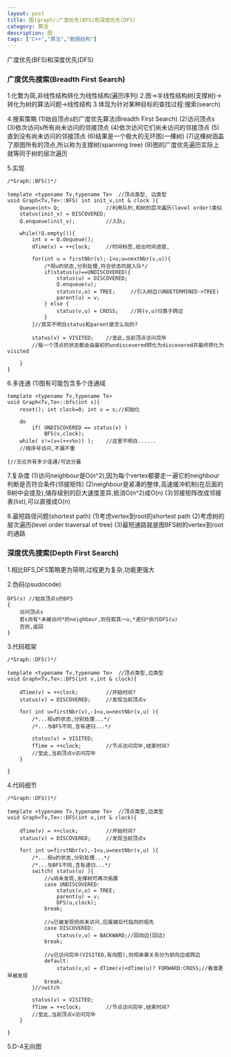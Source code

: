```yaml
---
layout: post
title: 图(graph):广度优先(BFS)和深度优先(DFS)
category: 算法
description: 图
tags: ["C++","算法","数据结构"]
---
```


广度优先(BFS)和深度优先(DFS)

### 广度优先搜索(Breadth First Search)
1.化繁为简,非线性结构转化为线性结构(遍历序列)
2.图->半线性结构树(支撑树)->转化为树的算法问题->线性结构
3.体现为针对某种目标的查找过程:搜索(search)

4.搜索策略
(1)始自顶点s的广度优先算法(Breadth First Search)
(2)访问顶点s
(3)依次访问s所有尚未访问的邻接顶点
(4)依次访问它们尚未访问的邻接顶点
(5)直到没有尚未访问的邻接顶点
(6)结果是一个极大的无环图(一棵树)
(7)这棵树涵盖了原图所有的顶点,所以称为支撑树(spanning tree)
(8)图的广度优先遍历实际上就等同于树的层次遍历

5.实现

```
/*Graph::BFS()*/

template <typename Tv,typename Te>	//顶点类型, 边类型
void Graph<Tv,Te>::BFS( int init_v,int & clock ){
	Queue<int> Q;				//利用队列,和树的层次遍历(level order)类似
	status(init_v) = DISCOVERED;
	Q.enqueue(init_v);			//入队; 
	
	while(!Q.empty()){
		int v = Q.dequeue();
		dTime(v) = ++clock; 	//时间标签,给出时间进度,
		
		for(int u = firstNbr(v);-1<u;u=nextNbr(v,u)){
			/*视u的状态,分别处理,符合状态的就入队*/
			if(status(u)==UNDISCOVERED){
				status(u) = DISCOVERED;
				Q.enqueue(u);
				status(v,u) = TREE;		//引入树边(UNDETERMINED->TREE)
				parent(u) = v;
			} else {
				status(v,u) = CROSS;	//将(v,u)归类于跨边
			}
		}//其实不明白status和parent是怎么玩的?
		
		status(v) = VISITED;	//至此,当前顶点访问完毕
		//每一个顶点的状态都会由最初的undiscovered转化为discovered并最终转化为visited
		
	}
}
```

6.多连通
(1)图有可能包含多个连通域

```
template <typename Tv,typename Te>
void Graph<Tv,Te>::bfs(int s){
	reset(); int clock=0; int v = s;//初始化
	
	do
		if( UNDISCOVERED == status(v) )
			BFS(v,clock);
	while( s!=(v=(++v%n)) );	//这里不明白......
	//按序号访问,不漏不重
	
}//无论共有多少连通/可达分量
```

7.复杂度
(1)访问neighbour是O(n^2),因为每个vertex都要走一遍它的neighbour判断是否符合条件(邻接矩阵)
(2)neighbour是紧凑的整体,高速缓冲机制(在后面的B树中会提及),储存级别的巨大速度差异,抵消O(n^2)成O(n)
(3)邻接矩阵改成邻接表(list),可以直接成O(n)

8.最短路径问题(shortest path)
(1)考虑vertex到root的shortest path
(2)考虑树的层次遍历(level order traversal of tree)
(3)最短通路就是图BFS树的vertex到root的通路

### 深度优先搜索(Depth First Search)
1.相比BFS,DFS策略更为简明,过程更为复杂,功能更强大

2.伪码(psudocode)

```
DFS(s) //始自顶点s的DFS
{
	访问顶点s
	若s尚有*未被访问*的neighbour,则任取其一u,*递归*执行DFS(u)
	否则,返回
}
```

3.代码框架

```
/*Graph::DFS()*/

template <typename Tv,typename Te>	//顶点类型,边类型
void Graph<Tv,Te>::DFS(int v,int & clock){

	dTime(v) = ++clock;			//开始时间?
	status(v) = DISCOVERED; 	//发现当前顶点v
	
	for( int u=firstNbr(v),-1<u,u=nextNbr(v,u) ){
		/*...视u的状态,分别处理...*/
		/*...与BFS不同,含有递归...*/
	
		status(v) = VISITED;
		fTime = ++clock;		//节点访问完毕,结束时间?
		//至此,当前顶点v访问完毕
	}
	
}
```

4.代码细节

```
/*Graph::DFS()*/

template <typename Tv,typename Te>	//顶点类型,边类型
void Graph<Tv,Te>::DFS(int v,int & clock){

	dTime(v) = ++clock;			//开始时间?
	status(v) = DISCOVERED; 	//发现当前顶点v
	
	for( int u=firstNbr(v),-1<u,u=nextNbr(v,u) ){
		/*...视u的状态,分别处理...*/
		/*...与BFS不同,含有递归...*/
		switch( status(u) ){
			//u尚未发现,支撑树可再次拓展
			case UNDISCOVERED:	
				status(v,u) = TREE;
				parent(u) = v;
				DFS(u,clock);
			break;
			
			//u已被发现但尚未访问,应属被后代指向的祖先
			case DISCOVERED:
				status(v,u) = BACKWARD;//回向边(回边)
			break;
			
			//u已访问完毕(VISITED,有向图),则视承袭关系分为前向边或跨边
			default:
				status(v,u) = dTime(v)<dTime(u)? FORWARD:CROSS;//看谁更早被发现
			break;
		}//switch
	
		status(v) = VISITED;
		fTime = ++clock;		//节点访问完毕,结束时间?
		//至此,当前顶点v访问完毕
	}
	
}
```

5.D-4无向图